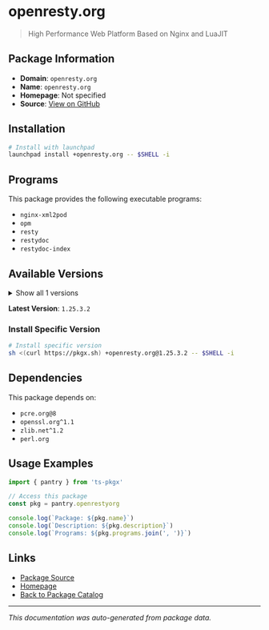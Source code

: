 # openresty.org

> High Performance Web Platform Based on Nginx and LuaJIT

## Package Information

- **Domain**: `openresty.org`
- **Name**: `openresty.org`
- **Homepage**: Not specified
- **Source**: [View on GitHub](https://github.com/pkgxdev/pantry/tree/main/projects/openresty.org/package.yml)

## Installation

```bash
# Install with launchpad
launchpad install +openresty.org -- $SHELL -i
```

## Programs

This package provides the following executable programs:

- `nginx-xml2pod`
- `opm`
- `resty`
- `restydoc`
- `restydoc-index`

## Available Versions

<details>
<summary>Show all 1 versions</summary>

- `1.25.3.2`

</details>

**Latest Version**: `1.25.3.2`

### Install Specific Version

```bash
# Install specific version
sh <(curl https://pkgx.sh) +openresty.org@1.25.3.2 -- $SHELL -i
```

## Dependencies

This package depends on:

- `pcre.org@8`
- `openssl.org^1.1`
- `zlib.net^1.2`
- `perl.org`

## Usage Examples

```typescript
import { pantry } from 'ts-pkgx'

// Access this package
const pkg = pantry.openrestyorg

console.log(`Package: ${pkg.name}`)
console.log(`Description: ${pkg.description}`)
console.log(`Programs: ${pkg.programs.join(', ')}`)
```

## Links

- [Package Source](https://github.com/pkgxdev/pantry/tree/main/projects/openresty.org/package.yml)
- [Homepage](#)
- [Back to Package Catalog](../package-catalog.md)

---

*This documentation was auto-generated from package data.*
